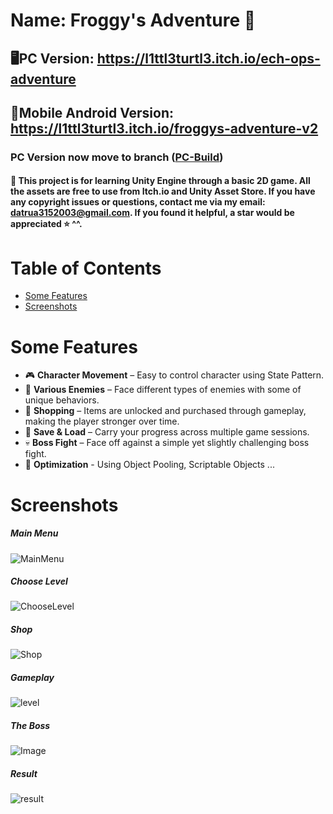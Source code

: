 # Name: Froggy's Adventure 🐸
## 🖥️PC Version: https://l1ttl3turtl3.itch.io/ech-ops-adventure
## 📱Mobile Android Version: https://l1ttl3turtl3.itch.io/froggys-adventure-v2
### PC Version now move to branch ([PC-Build](https://github.com/1609Dzuaa/Froggy-Adventure/tree/PC-Build))
#### 📌 This project is for learning Unity Engine through a basic 2D game. All the assets are free to use from Itch.io and Unity Asset Store. If you have any copyright issues or questions, contact me via my email: datrua3152003@gmail.com. If you found it helpful, a star would be appreciated ⭐ ^^.<br>
# Table of Contents

- [Some Features](#some-features)
- [Screenshots](#screenshots)

# Some Features
- 🎮 **Character Movement** – Easy to control character using State Pattern.
- 👾 **Various Enemies** – Face different types of enemies with some of unique behaviors.  
- 🛒 **Shopping** – Items are unlocked and purchased through gameplay, making the player stronger over time.
- 💾 **Save & Load** – Carry your progress across multiple game sessions.  
- 💀 **Boss Fight** – Face off against a simple yet slightly challenging boss fight.
- 🚀 **Optimization** - Using Object Pooling, Scriptable Objects ... 

# Screenshots
##### Main Menu
![MainMenu](https://github.com/user-attachments/assets/f199283d-0743-49f8-b6dd-1916dbd9a91e)
##### Choose Level
![ChooseLevel](https://github.com/user-attachments/assets/ba94dcc4-28ee-4169-95bf-d6a78fd6e157)
##### Shop
![Shop](https://github.com/user-attachments/assets/4d10b368-0315-44a4-b726-2a8d85484508)
##### Gameplay
![level](https://github.com/user-attachments/assets/e85a6d13-93ec-4b0a-9db4-d62980d4e89a)
##### The Boss
![Image](https://github.com/user-attachments/assets/d6f28523-89f7-4dac-8c30-4d4b1d293354)
##### Result
![result](https://github.com/user-attachments/assets/42d5e513-099b-4f6f-a802-1a848af8c2c7)
